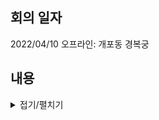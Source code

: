 ## 회의 일자
2022/04/10 오프라인: 개포동 경복궁

## 내용

<details>
<summary>접기/펼치기</summary>
<div markdown="1">

### 자기소개
kkim, skim, spark, juhpark, joopark, hybae, yekim, hyungyyo, jinbekim

### 담당 분야
|ID|FE/BE|비고|
|--|--|
|skim|FE/BE||
|spark|FE/BE||
|joopark|FE/BE||
|hybae|FE/BE||
|hyungyyo|보안|취약점, 해결 방안 등|
|jinbekim|BE||
|juhpark|?||
|kkim|?|User, Profile 등 하고싶어요|


### hyungyyo: 보안
코드 리뷰하면서 보안 이슈 check 후 처리하는 것 필요! : hyungyyo

</div>
</details>